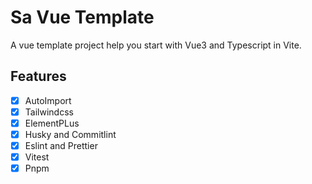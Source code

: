 # Sa Vue Template

A vue template project help you start with Vue3 and Typescript in Vite.

## Features

- [x] AutoImport
- [x] Tailwindcss
- [x] ElementPLus
- [x] Husky and Commitlint
- [x] Eslint and Prettier
- [x] Vitest
- [x] Pnpm
